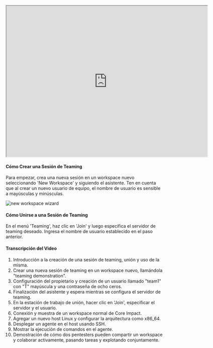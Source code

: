 <iframe src="https://drive.google.com/file/d/1Ar8xTKIqhZxNiDjG7odYbOZ-_B7yqz0c/preview" width="640" height="480" allow="autoplay"></iframe>




#### Cómo Crear una Sesión de Teaming

Para empezar, crea una nueva sesión en un workspace nuevo seleccionando 'New Workspace' y siguiendo el asistente. Ten en cuenta que al crear un nuevo usuario de equipo, el nombre de usuario es sensible a mayúsculas y minúsculas.

![new workspace wizard](https://www.coresecurity.com/sites/default/files/2020-08/New%20Workspace%20Wizard%20-%20teaming.PNG)

#### Cómo Unirse a una Sesión de Teaming

En el menú 'Teaming', haz clic en 'Join' y luego especifica el servidor de teaming deseado. Ingresa el nombre de usuario establecido en el paso anterior.

#### Transcripción del Video

1. Introducción a la creación de una sesión de teaming, unión y uso de la misma.
2. Crear una nueva sesión de teaming en un workspace nuevo, llamándola "teaming demonstration".
3. Configuración del propietario y creación de un usuario llamado "team1" con "T" mayúscula y una contraseña de ocho ceros.
4. Finalización del asistente y espera mientras se configura el servidor de teaming.
5. En la estación de trabajo de unión, hacer clic en 'Join', especificar el servidor y el usuario.
6. Conexión y muestra de un workspace normal de Core Impact.
7. Agregar un nuevo host Linux y configurar la arquitectura como x86_64.
8. Desplegar un agente en el host usando SSH.
9. Mostrar la ejecución de comandos en el agente.
10. Demostración de cómo dos pentesters pueden compartir un workspace y colaborar activamente, pasando tareas y explotando conjuntamente.
